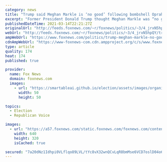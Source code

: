 ```yaml
---
category: news
title: "Trump said Meghan Markle is ‘no good’ following bombshell Oprah interview"
excerpt: "Former President Donald Trump thought Meghan Markle was “no good” following her bombshell interview with Oprah Winfrey last week but felt publicly saying so would cause the sort of backlash experienced by British TV host Piers Morgan after he openly criticized the Duchess of Sussex, according to a former"
publishedDateTime: 2021-03-14T22:21:27Z
originalUrl: "http://feeds.foxnews.com/~r/foxnews/politics/~3/4_jrxN5hpQY/trump-meghan-markle-no-good-following-bombshell-oprah-interview"
webUrl: "http://feeds.foxnews.com/~r/foxnews/politics/~3/4_jrxN5hpQY/trump-meghan-markle-no-good-following-bombshell-oprah-interview"
ampWebUrl: "https://www.foxnews.com/politics/trump-meghan-markle-no-good-following-bombshell-oprah-interview.amp"
cdnAmpWebUrl: "https://www-foxnews-com.cdn.ampproject.org/c/s/www.foxnews.com/politics/trump-meghan-markle-no-good-following-bombshell-oprah-interview.amp"
type: article
quality: 174
heat: 174
published: true

provider:
  name: Fox News
  domain: foxnews.com
  images:
    - url: "https://smartableai.github.io/election/assets/images/organizations/foxnews.com-50x50.jpg"
      width: 50
      height: 50

topics:
  - Election
  - Republican Voice

images:
  - url: "https://a57.foxnews.com/static.foxnews.com/foxnews.com/content/uploads/2021/03/640/320/Trump-Markle.png?ve=1&tl=1"
    width: 640
    height: 320
    isCached: true

secured: "7a20dNz1Idhpi0VLflqo89LVL/tYc8vX32wnQCvLqR8bmMse6VCD7oslD04o6NYWz6Iu0L/Se9tE/JuJVpexgqTPcEVT+/7M3SfMIUaly/zs7bLHdsc0CQAkaEDBA9yrVlxxM45oUd7z8Rp+KqIp2G9erisl+oEm9zCSbwRlXgzjmXerFC0qUBHMVb7AhdQ1xL+OqHmWI/wOyi2PX2q+MZnlM/iR6idY8GEgX2WfsiMBtu4VXaemWYNpLAlzYreV1ESY6xKyFTeJ2iwoHjBgqLJYeERqre7NPzWylZRB746+u+qK3r9qEZjuYBnaLtYYLZKwWklGJ77kTr17smhLnIeOy4x/SNlXT+usMBYIfYQ=;funxRt2GO1g9e99r/Zlu+Q=="
---
```


